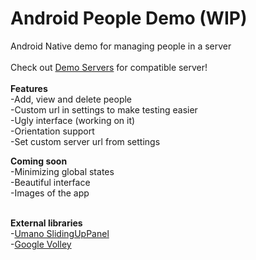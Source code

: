# Android People Demo (WIP)

Android Native demo for managing people in a server<br>
<br>
Check out [Demo Servers](https://github.com/Lauwri/People-Demo-Server) for compatible server!<br>
<br>
<b>Features</b><br>
-Add, view and delete people<br>
-Custom url in settings to make testing easier<br>
-Ugly interface (working on it)<br>
-Orientation support<br>
-Set custom server url from settings


<b>Coming soon</b><br>
-Minimizing global states<br>
-Beautiful interface<br>
-Images of the app<br>
<br>

<b>External libraries</b><br>
-[Umano SlidingUpPanel](https://github.com/umano/AndroidSlidingUpPanel)<br>
-[Google Volley](https://github.com/google/volley)
